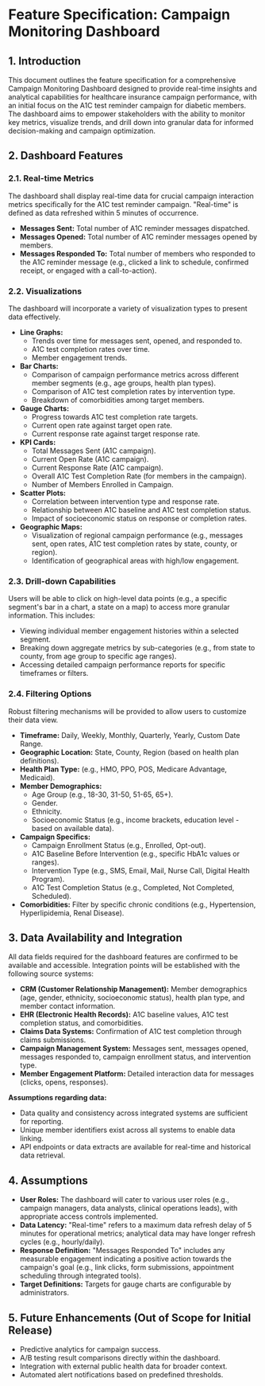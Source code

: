 
# Feature Specification: Campaign Monitoring Dashboard

## 1. Introduction
This document outlines the feature specification for a comprehensive Campaign Monitoring Dashboard designed to provide real-time insights and analytical capabilities for healthcare insurance campaign performance, with an initial focus on the A1C test reminder campaign for diabetic members. The dashboard aims to empower stakeholders with the ability to monitor key metrics, visualize trends, and drill down into granular data for informed decision-making and campaign optimization.

## 2. Dashboard Features

### 2.1. Real-time Metrics
The dashboard shall display real-time data for crucial campaign interaction metrics specifically for the A1C test reminder campaign. "Real-time" is defined as data refreshed within 5 minutes of occurrence.

*   **Messages Sent:** Total number of A1C reminder messages dispatched.
*   **Messages Opened:** Total number of A1C reminder messages opened by members.
*   **Messages Responded To:** Total number of members who responded to the A1C reminder message (e.g., clicked a link to schedule, confirmed receipt, or engaged with a call-to-action).

### 2.2. Visualizations
The dashboard will incorporate a variety of visualization types to present data effectively.

*   **Line Graphs:**
    *   Trends over time for messages sent, opened, and responded to.
    *   A1C test completion rates over time.
    *   Member engagement trends.
*   **Bar Charts:**
    *   Comparison of campaign performance metrics across different member segments (e.g., age groups, health plan types).
    *   Comparison of A1C test completion rates by intervention type.
    *   Breakdown of comorbidities among target members.
*   **Gauge Charts:**
    *   Progress towards A1C test completion rate targets.
    *   Current open rate against target open rate.
    *   Current response rate against target response rate.
*   **KPI Cards:**
    *   Total Messages Sent (A1C campaign).
    *   Current Open Rate (A1C campaign).
    *   Current Response Rate (A1C campaign).
    *   Overall A1C Test Completion Rate (for members in the campaign).
    *   Number of Members Enrolled in Campaign.
*   **Scatter Plots:**
    *   Correlation between intervention type and response rate.
    *   Relationship between A1C baseline and A1C test completion status.
    *   Impact of socioeconomic status on response or completion rates.
*   **Geographic Maps:**
    *   Visualization of regional campaign performance (e.g., messages sent, open rates, A1C test completion rates by state, county, or region).
    *   Identification of geographical areas with high/low engagement.

### 2.3. Drill-down Capabilities
Users will be able to click on high-level data points (e.g., a specific segment's bar in a chart, a state on a map) to access more granular information. This includes:

*   Viewing individual member engagement histories within a selected segment.
*   Breaking down aggregate metrics by sub-categories (e.g., from state to county, from age group to specific age ranges).
*   Accessing detailed campaign performance reports for specific timeframes or filters.

### 2.4. Filtering Options
Robust filtering mechanisms will be provided to allow users to customize their data view.

*   **Timeframe:** Daily, Weekly, Monthly, Quarterly, Yearly, Custom Date Range.
*   **Geographic Location:** State, County, Region (based on health plan definitions).
*   **Health Plan Type:** (e.g., HMO, PPO, POS, Medicare Advantage, Medicaid).
*   **Member Demographics:**
    *   Age Group (e.g., 18-30, 31-50, 51-65, 65+).
    *   Gender.
    *   Ethnicity.
    *   Socioeconomic Status (e.g., income brackets, education level - based on available data).
*   **Campaign Specifics:**
    *   Campaign Enrollment Status (e.g., Enrolled, Opt-out).
    *   A1C Baseline Before Intervention (e.g., specific HbA1c values or ranges).
    *   Intervention Type (e.g., SMS, Email, Mail, Nurse Call, Digital Health Program).
    *   A1C Test Completion Status (e.g., Completed, Not Completed, Scheduled).
*   **Comorbidities:** Filter by specific chronic conditions (e.g., Hypertension, Hyperlipidemia, Renal Disease).

## 3. Data Availability and Integration

All data fields required for the dashboard features are confirmed to be available and accessible. Integration points will be established with the following source systems:

*   **CRM (Customer Relationship Management):** Member demographics (age, gender, ethnicity, socioeconomic status), health plan type, and member contact information.
*   **EHR (Electronic Health Records):** A1C baseline values, A1C test completion status, and comorbidities.
*   **Claims Data Systems:** Confirmation of A1C test completion through claims submissions.
*   **Campaign Management System:** Messages sent, messages opened, messages responded to, campaign enrollment status, and intervention type.
*   **Member Engagement Platform:** Detailed interaction data for messages (clicks, opens, responses).

**Assumptions regarding data:**
*   Data quality and consistency across integrated systems are sufficient for reporting.
*   Unique member identifiers exist across all systems to enable data linking.
*   API endpoints or data extracts are available for real-time and historical data retrieval.

## 4. Assumptions
*   **User Roles:** The dashboard will cater to various user roles (e.g., campaign managers, data analysts, clinical operations leads), with appropriate access controls implemented.
*   **Data Latency:** "Real-time" refers to a maximum data refresh delay of 5 minutes for operational metrics; analytical data may have longer refresh cycles (e.g., hourly/daily).
*   **Response Definition:** "Messages Responded To" includes any measurable engagement indicating a positive action towards the campaign's goal (e.g., link clicks, form submissions, appointment scheduling through integrated tools).
*   **Target Definitions:** Targets for gauge charts are configurable by administrators.

## 5. Future Enhancements (Out of Scope for Initial Release)
*   Predictive analytics for campaign success.
*   A/B testing result comparisons directly within the dashboard.
*   Integration with external public health data for broader context.
*   Automated alert notifications based on predefined thresholds.
